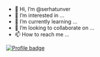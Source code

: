 - 👋 Hi, I’m @serhatunver
- 👀 I’m interested in ...
- 🌱 I’m currently learning ...
- 💞️ I’m looking to collaborate on ...
- 📫 How to reach me ...

[![Profile badge](https://www.codewars.com/users/serhatunver/badges/large)](https://www.codewars.com/users/serhatunver)

<!---
serhatunver/serhatunver is a ✨ special ✨ repository because its `README.md` (this file) appears on your GitHub profile.
You can click the Preview link to take a look at your changes.
--->

